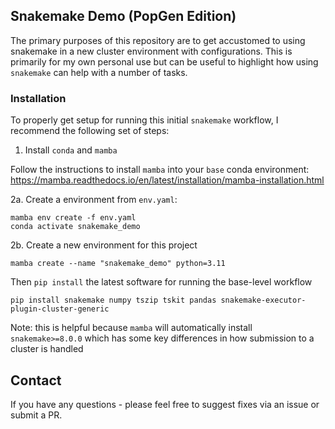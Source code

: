 ## Snakemake Demo (PopGen Edition)

The primary purposes of this repository are to get accustomed to using snakemake in a new cluster environment with configurations. This is primarily for my own personal use but can be useful to highlight how using `snakemake` can help with a number of tasks.

### Installation

To properly get setup for running this initial `snakemake` workflow, I recommend the following set of steps:

1. Install `conda` and `mamba`

Follow the instructions to install `mamba` into your `base` conda environment: https://mamba.readthedocs.io/en/latest/installation/mamba-installation.html

2a. Create a environment from `env.yaml`:

```
mamba env create -f env.yaml
conda activate snakemake_demo
```

2b. Create a new environment for this project

```
mamba create --name "snakemake_demo" python=3.11
```
Then 
`pip install` the latest software for running the base-level workflow

```
pip install snakemake numpy tszip tskit pandas snakemake-executor-plugin-cluster-generic
```

Note: this is helpful because `mamba` will automatically install `snakemake>=8.0.0` which has some key differences in how submission to a cluster is handled

## Contact

If you have any questions - please feel free to suggest fixes via an issue or submit a PR.
